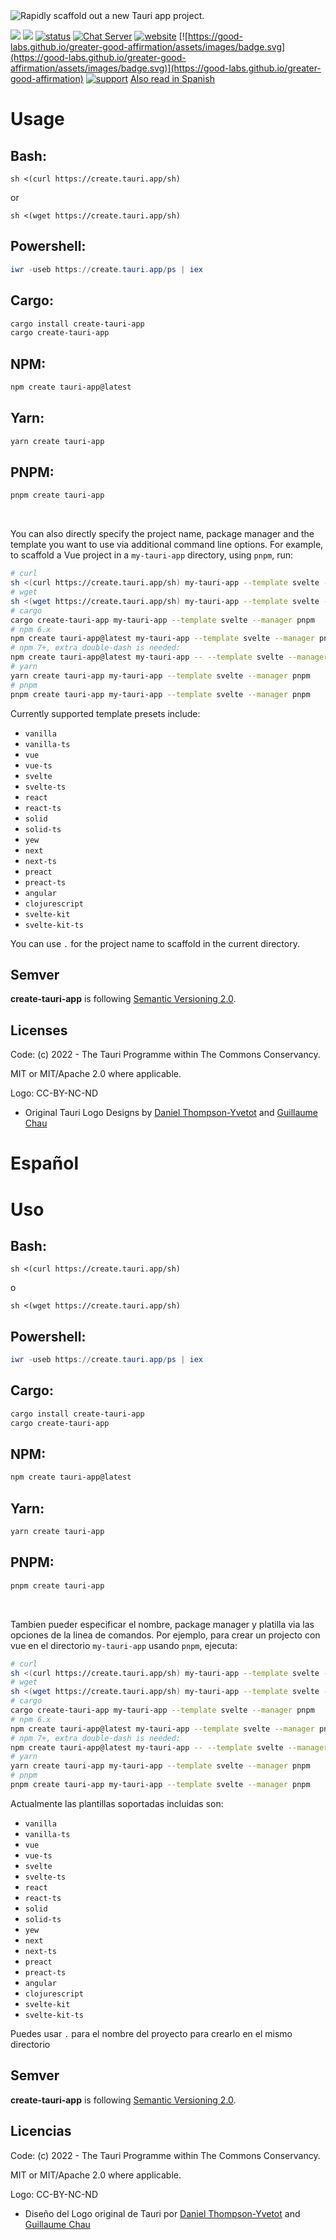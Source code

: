 <img src="https://github.com/tauri-apps/create-tauri-app/raw/dev/.github/splash.png" alt="Rapidly scaffold out a new Tauri app project." />

[![](https://img.shields.io/crates/v/create-tauri-app)](https://crates.io/crates/create-tauri-app)
[![](https://img.shields.io/npm/v/create-tauri-app.svg)](https://www.npmjs.com/package/create-tauri-app)
[![status](https://img.shields.io/badge/status-stable-blue.svg)](https://github.com/tauri-apps/tauri)
[![Chat Server](https://img.shields.io/badge/chat-discord-7289da.svg)](https://discord.gg/SpmNs4S)
[![website](https://img.shields.io/badge/website-tauri.app-purple.svg)](https://tauri.app)
[![https://good-labs.github.io/greater-good-affirmation/assets/images/badge.svg](https://good-labs.github.io/greater-good-affirmation/assets/images/badge.svg)](https://good-labs.github.io/greater-good-affirmation)
[![support](https://img.shields.io/badge/sponsor-Open%20Collective-blue.svg)](https://opencollective.com/tauri)
<a href="https://github.com/tauri-apps/create-tauri-app#espa%C3%B1ol"> Also read in Spanish</a>

# Usage

## Bash:

``` 
sh <(curl https://create.tauri.app/sh)
```
or 
```
sh <(wget https://create.tauri.app/sh)
```

## Powershell:

``` powershell
iwr -useb https://create.tauri.app/ps | iex
```

## Cargo:

``` bash
cargo install create-tauri-app
cargo create-tauri-app
```

## NPM:

``` bash
npm create tauri-app@latest
```

## Yarn:

``` bash
yarn create tauri-app
```

## PNPM:

``` bash
pnpm create tauri-app
```

<br>

You can also directly specify the project name, package manager and the template you want to use via additional command line options. For example, to scaffold a Vue project in a `my-tauri-app` directory, using `pnpm`, run:

```bash
# curl
sh <(curl https://create.tauri.app/sh) my-tauri-app --template svelte --manager pnpm
# wget
sh <(wget https://create.tauri.app/sh) my-tauri-app --template svelte --manager pnpm
# cargo
cargo create-tauri-app my-tauri-app --template svelte --manager pnpm
# npm 6.x
npm create tauri-app@latest my-tauri-app --template svelte --manager pnpm
# npm 7+, extra double-dash is needed:
npm create tauri-app@latest my-tauri-app -- --template svelte --manager pnpm
# yarn
yarn create tauri-app my-tauri-app --template svelte --manager pnpm
# pnpm
pnpm create tauri-app my-tauri-app --template svelte --manager pnpm
```

Currently supported template presets include:

- `vanilla`
- `vanilla-ts`
- `vue`
- `vue-ts`
- `svelte`
- `svelte-ts`
- `react`
- `react-ts`
- `solid`
- `solid-ts`
- `yew`
- `next`
- `next-ts`
- `preact`
- `preact-ts`
- `angular`
- `clojurescript`
- `svelte-kit`
- `svelte-kit-ts`

You can use `.` for the project name to scaffold in the current directory.

## Semver
**create-tauri-app** is following [Semantic Versioning 2.0](https://semver.org/).

## Licenses
Code: (c) 2022 - The Tauri Programme within The Commons Conservancy.

MIT or MIT/Apache 2.0 where applicable.

Logo: CC-BY-NC-ND
- Original Tauri Logo Designs by [Daniel Thompson-Yvetot](https://github.com/nothingismagick) and [Guillaume Chau](https://github.com/akryum)


# Español


# Uso

## Bash:

``` 
sh <(curl https://create.tauri.app/sh)
```
o
```
sh <(wget https://create.tauri.app/sh)
```

## Powershell:

``` powershell
iwr -useb https://create.tauri.app/ps | iex
```

## Cargo:

``` bash
cargo install create-tauri-app
cargo create-tauri-app
```

## NPM:

``` bash
npm create tauri-app@latest
```

## Yarn:

``` bash
yarn create tauri-app
```

## PNPM:

``` bash
pnpm create tauri-app
```

<br>

Tambien pueder especificar el nombre, package manager y platilla via las opciones de la linea de comandos. Por ejemplo, para crear un projecto con vue en el directorio `my-tauri-app` usando `pnpm`, ejecuta:
```bash
# curl
sh <(curl https://create.tauri.app/sh) my-tauri-app --template svelte --manager pnpm
# wget
sh <(wget https://create.tauri.app/sh) my-tauri-app --template svelte --manager pnpm
# cargo
cargo create-tauri-app my-tauri-app --template svelte --manager pnpm
# npm 6.x
npm create tauri-app@latest my-tauri-app --template svelte --manager pnpm
# npm 7+, extra double-dash is needed:
npm create tauri-app@latest my-tauri-app -- --template svelte --manager pnpm
# yarn
yarn create tauri-app my-tauri-app --template svelte --manager pnpm
# pnpm
pnpm create tauri-app my-tauri-app --template svelte --manager pnpm
```

Actualmente las plantillas soportadas incluidas son:

- `vanilla`
- `vanilla-ts`
- `vue`
- `vue-ts`
- `svelte`
- `svelte-ts`
- `react`
- `react-ts`
- `solid`
- `solid-ts`
- `yew`
- `next`
- `next-ts`
- `preact`
- `preact-ts`
- `angular`
- `clojurescript`
- `svelte-kit`
- `svelte-kit-ts`

Puedes usar `.` para el nombre del proyecto para crearlo en el mismo directorio

## Semver
**create-tauri-app** is following [Semantic Versioning 2.0](https://semver.org/).

## Licencias
Code: (c) 2022 - The Tauri Programme within The Commons Conservancy.

MIT or MIT/Apache 2.0 where applicable.

Logo: CC-BY-NC-ND
- Diseño del Logo original de Tauri por [Daniel Thompson-Yvetot](https://github.com/nothingismagick) and [Guillaume Chau](https://github.com/akryum)

